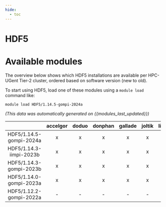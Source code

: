 ```yaml
---
hide:
  - toc
---
```


HDF5
====

# Available modules


The overview below shows which HDF5 installations are available per HPC-UGent Tier-2 cluster, ordered based on software version (new to old).

To start using HDF5, load one of these modules using a `module load` command like:

```shell
module load HDF5/1.14.5-gompi-2024a
```

*(This data was automatically generated on {{modules_last_updated}})*

| |accelgor|doduo|donphan|gallade|joltik|litleo|shinx|
| :---: | :---: | :---: | :---: | :---: | :---: | :---: | :---: |
|HDF5/1.14.5-gompi-2024a|x|x|x|x|x|x|x|
|HDF5/1.14.3-iimpi-2023b|x|x|x|x|x|x|x|
|HDF5/1.14.3-gompi-2023b|x|x|x|x|x|x|x|
|HDF5/1.14.0-gompi-2023a|x|x|x|x|x|x|x|
|HDF5/1.12.2-gompi-2022a|-|-|-|-|-|x|x|
